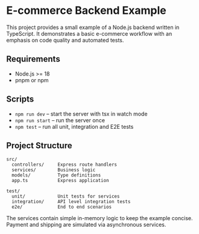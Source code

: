 # E-commerce Backend Example

This project provides a small example of a Node.js backend written in TypeScript. It demonstrates a basic e-commerce workflow with an emphasis on code quality and automated tests.

## Requirements
- Node.js >= 18
- pnpm or npm

## Scripts
- `npm run dev` – start the server with tsx in watch mode
- `npm run start` – run the server once
- `npm test` – run all unit, integration and E2E tests

## Project Structure
```
src/
  controllers/     Express route handlers
  services/        Business logic
  models/          Type definitions
  app.ts           Express application

test/
  unit/            Unit tests for services
  integration/     API level integration tests
  e2e/             End to end scenarios
```

The services contain simple in-memory logic to keep the example concise. Payment and shipping are simulated via asynchronous services.
